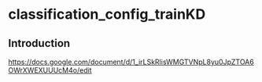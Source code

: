 # classification_config_trainKD

## Introduction
https://docs.google.com/document/d/1_irLSkRlisWMGTVNpL8yu0JpZTOA6OWrXWEXUUUcM4o/edit
